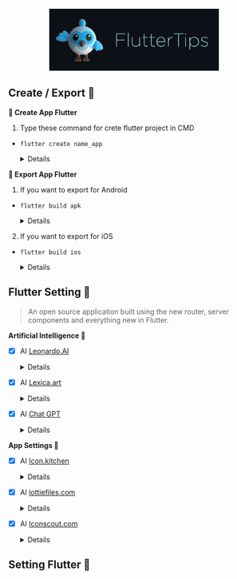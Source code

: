 <!-- logo IMG -->
<p align="center">
    <img width="340" src="github/dash.gif" alt="Vite logo">
  </a>
</p>

<!-- - --- --- --- Create -- --- --- ---  -->
## Create / Export 💙
**🐥 Create App Flutter**
1. Type these command for crete flutter project in CMD 

- `flutter create name_app`
  <details>

    >- `flutter create name_app`
    >- `flutter create --platforms ios,android name_app`

    > **Warning**
    > Use FVM only you installed .

    >- `fvm flutter create name_app`
    >- `fvm flutter create --platforms ios,android name_app`
  </details>

<!-- - --- --- --- Export -- --- --- ---  -->
**🐲 Export App Flutter**

1. If you want to export for Android

- `flutter build apk`
  <details>

    > **Warning**
    > Use for KEY in Android .

    ```
         storePassword=<password_de_clave>
         keyPassword=<password_de_alias>
         keyAlias=<name_de_alias>
         storeFile=<name_de_clave>.keystore
    ```
    >- `flutter build apk --release`
    >- `flutter build apk --target-platform android-arm,android-arm64`
  </details>


2. If you want to export for iOS

- `flutter build ios`
  <details>

    > **Warning**
    > Use foe KEY in iOS .
    >- `open ios/Runner.xcworkspace`
  </details>

<!-- logo IMG -->
## Flutter Setting  🌱

>An open source application built using the new router, server components and everything new in Flutter.

**Artificial Intelligence 🦄** 
<!-- -- --- -- -- -- logo IMG -- --- -- --- --->
- [x] AI [Leonardo.AI](asdasd)

  <details>

    > **Warning**
    > Use FVM only you installed .

    >- `fvm flutter create name_app`
    >- `fvm flutter create --platforms ios,android name_app`
  </details>

<!-- -- --- -- -- -- logo IMG -- --- -- --- --->
- [x] AI [Lexica.art](asdasd)

  <details>

    > **Warning**
    > Use FVM only you installed .

    >- `fvm flutter create name_app`
    >- `fvm flutter create --platforms ios,android name_app`
  </details>

<!-- -- --- -- -- -- logo IMG -- --- -- --- --->
- [x] AI [Chat GPT](asdasd)

  <details>

    > **Warning**
    > Use FVM only you installed .

    >- `fvm flutter create name_app`
    >- `fvm flutter create --platforms ios,android name_app`
  </details>

**App Settings 🦄** 
<!-- -- --- -- -- -- logo IMG -- --- -- --- --->
- [x] AI [Icon.kitchen](https://icon.kitchen/)

  <details>

    > **Warning**
    > Use FVM only you installed .

    >- `fvm flutter create name_app`
    >- `fvm flutter create --platforms ios,android name_app`
  </details>

<!-- -- --- -- -- -- logo IMG -- --- -- --- --->
- [x] AI [lottiefiles.com](asdasd)

  <details>

    > **Warning**
    > Use FVM only you installed .

    >- `fvm flutter create name_app`
    >- `fvm flutter create --platforms ios,android name_app`
  </details>

<!-- -- --- -- -- -- logo IMG -- --- -- --- --->
- [x] AI [Iconscout.com](asdasd)

  <details>

    > **Warning**
    > Use FVM only you installed .

    >- `fvm flutter create name_app`
    >- `fvm flutter create --platforms ios,android name_app`
  </details>


## Setting Flutter 🌱
<!-- we use your livery -->
<!-- we use your livery -->
<!-- we use your livery --> 